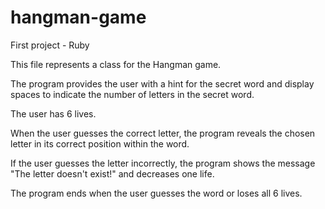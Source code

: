 # hangman-game
First project - Ruby

This file represents a class for the Hangman game.

The program provides the user with a hint for the secret word and display spaces to indicate the number of letters in the secret word.

The user has 6 lives. 

When the user guesses the correct letter, the program reveals the chosen letter in its correct position within the word. 

If the user guesses the letter incorrectly, the program shows the message "The letter doesn't exist!" and decreases one life.

The program ends when the user guesses the word or loses all 6 lives.
